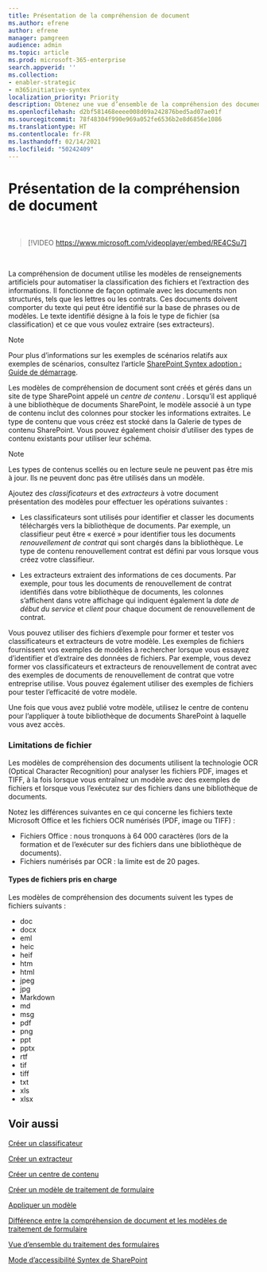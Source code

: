 ```yaml
---
title: Présentation de la compréhension de document
ms.author: efrene
author: efrene
manager: pamgreen
audience: admin
ms.topic: article
ms.prod: microsoft-365-enterprise
search.appverid: ''
ms.collection:
- enabler-strategic
- m365initiative-syntex
localization_priority: Priority
description: Obtenez une vue d’ensemble de la compréhension des documents dans Microsoft SharePoint Syntex.
ms.openlocfilehash: d2bf581468eeee008d09a242876bed5ad07ae01f
ms.sourcegitcommit: 78f48304f990e969a052fe6536b2e8d6856e1086
ms.translationtype: HT
ms.contentlocale: fr-FR
ms.lasthandoff: 02/14/2021
ms.locfileid: "50242409"
---
```

# <a name="document-understanding-overview"></a>Présentation de la compréhension de document


</br>

> [!VIDEO https://www.microsoft.com/videoplayer/embed/RE4CSu7] 

</br>

La compréhension de document utilise les modèles de renseignements artificiels pour automatiser la classification des fichiers et l’extraction des informations. Il fonctionne de façon optimale avec les documents non structurés, tels que les lettres ou les contrats. Ces documents doivent comporter du texte qui peut être identifié sur la base de phrases ou de modèles. Le texte identifié désigne à la fois le type de fichier (sa classification) et ce que vous voulez extraire (ses extracteurs).

> [!NOTE]
> Pour plus d’informations sur les exemples de scénarios relatifs aux exemples de scénarios, consultez l’article [SharePoint Syntex adoption : Guide de démarrage](https://docs.microsoft.com/microsoft-365/contentunderstanding/adoption-getstarted#document-understanding-scenario-example).

Les modèles de compréhension de document sont créés et gérés dans un site de type SharePoint appelé un *centre de contenu* . Lorsqu’il est appliqué à une bibliothèque de documents SharePoint, le modèle associé à un type de contenu inclut des colonnes pour stocker les informations extraites. Le type de contenu que vous créez est stocké dans la Galerie de types de contenu SharePoint. Vous pouvez également choisir d’utiliser des types de contenu existants pour utiliser leur schéma.

> [!NOTE]
> Les types de contenus scellés ou en lecture seule ne peuvent pas être mis à jour. Ils ne peuvent donc pas être utilisés dans un modèle.

Ajoutez des *classificateurs* et des *extracteurs* à votre document présentation des modèles pour effectuer les opérations suivantes : 

- Les classificateurs sont utilisés pour identifier et classer les documents téléchargés vers la bibliothèque de documents. Par exemple, un classifieur peut être « exercé » pour identifier tous les documents *renouvellement de contrat* qui sont chargés dans la bibliothèque. Le type de contenu renouvellement contrat est défini par vous lorsque vous créez votre classifieur.

- Les extracteurs extraient des informations de ces documents. Par exemple, pour tous les documents de renouvellement de contrat identifiés dans votre bibliothèque de documents, les colonnes s’affichent dans votre affichage qui indiquent également la *date de début du service* et *client* pour chaque document de renouvellement de contrat. 

Vous pouvez utiliser des fichiers d’exemple pour former et tester vos classificateurs et extracteurs de votre modèle. Les exemples de fichiers fournissent vos exemples de modèles à rechercher lorsque vous essayez d’identifier et d’extraire des données de fichiers. Par exemple, vous devez former vos classificateurs et extracteurs de renouvellement de contrat avec des exemples de documents de renouvellement de contrat que votre entreprise utilise. Vous pouvez également utiliser des exemples de fichiers pour tester l’efficacité de votre modèle.

Une fois que vous avez publié votre modèle, utilisez le centre de contenu pour l’appliquer à toute bibliothèque de documents SharePoint à laquelle vous avez accès.  

### <a name="file-limitations"></a>Limitations de fichier

Les modèles de compréhension des documents utilisent la technologie OCR (Optical Character Recognition) pour analyser les fichiers PDF, images et TIFF, à la fois lorsque vous entraînez un modèle avec des exemples de fichiers et lorsque vous l’exécutez sur des fichiers dans une bibliothèque de documents.

Notez les différences suivantes en ce qui concerne les fichiers texte Microsoft Office et les fichiers OCR numérisés (PDF, image ou TIFF) :

- Fichiers Office : nous tronquons à 64 000 caractères (lors de la formation et de l’exécuter sur des fichiers dans une bibliothèque de documents).
- Fichiers numérisés par OCR : la limite est de 20 pages.  

#### <a name="supported-file-types"></a>Types de fichiers pris en charge

Les modèles de compréhension des documents suivent les types de fichiers suivants :

- doc
- docx
- eml
- heic
- heif
- htm
- html
- jpeg
- jpg
- Markdown
- md
- msg
- pdf
- png
- ppt
- pptx
- rtf
- tif
- tiff
- txt
- xls
- xlsx



## <a name="see-also"></a>Voir aussi
[Créer un classificateur](create-a-classifier.md)

[Créer un extracteur](create-an-extractor.md)

[Créer un centre de contenu](create-a-content-center.md)

[Créer un modèle de traitement de formulaire](create-a-form-processing-model.md)

[Appliquer un modèle](apply-a-model.md)   

[Différence entre la compréhension de document et les modèles de traitement de formulaire](difference-between-document-understanding-and-form-processing-model.md)
  
[Vue d’ensemble du traitement des formulaires](form-processing-overview.md)

[Mode d’accessibilité Syntex de SharePoint](accessibility-mode.md)
